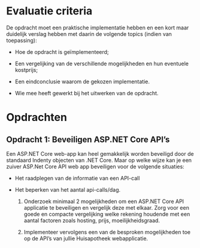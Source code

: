 # Evaluatie criteria

De opdracht moet een praktische implementatie hebben en een kort maar duidelijk verslag hebben met daarin de volgende topics (indien van toepassing):

* Hoe de opdracht is geïmplementeerd;

* Een vergelijking van de verschillende mogelijkheden en hun eventuele kostprijs;

* Een eindconclusie waarom de gekozen implementatie.

* Wie mee heeft gewerkt bij het uitwerken van de opdracht.

# Opdrachten

 ## Opdracht 1: Beveiligen ASP.NET Core API’s

Een ASP.NET Core web-app kan heel gemakkelijk worden beveiligd door de standaard Indenty objecten van .NET Core. Maar op welke wijze kan je een zuiver ASP.Net Core API web app beveiligen voor de volgende situaties:

* Het raadplegen van de informatie van een API-call

* Het beperken van het aantal api-calls/dag.

    1. Onderzoek minimaal 2 mogelijkheden om een ASP.NET Core API applicatie te beveiligen en vergelijk deze met elkaar. Zorg voor een goede en compacte vergelijking welke rekening houdende met een aantal factoren zoals hosting, prijs, moeilijkheidsgraad.

    2. Implementeer vervolgens een van de besproken mogelijkheden toe op de API’s van jullie Huisapotheek webapplicatie.

